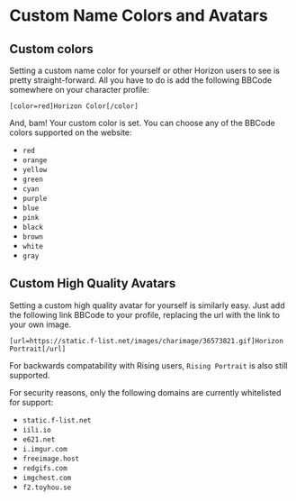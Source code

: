 # Custom Name Colors and Avatars

## Custom colors

Setting a custom name color for yourself or other Horizon users to see is pretty straight-forward. All you have to do is add the following BBCode somewhere on your character profile:
```bbcode
[color=red]Horizon Color[/color]
```

And, bam! Your custom color is set. You can choose any of the BBCode colors supported on the website:

- ``red``
- ``orange``
- ``yellow``
- ``green``
- ``cyan``
- ``purple``
- ``blue``
- ``pink``
- ``black``
- ``brown``
- ``white``
- ``gray``

## Custom High Quality Avatars

Setting a custom high quality avatar for yourself is similarly easy. Just add the following link BBCode to your profile, replacing the url with the link to your own image.
```bbcode
[url=https://static.f-list.net/images/charimage/36573821.gif]Horizon Portrait[/url]
```

For backwards compatability with Rising users, ``Rising Portrait`` is also still supported.


For security reasons, only the following domains are currently whitelisted for support:

- ``static.f-list.net``
- ``iili.io``
- ``e621.net``
- ``i.imgur.com``
- ``freeimage.host``
- ``redgifs.com``
- ``imgchest.com``
- ``f2.toyhou.se``
